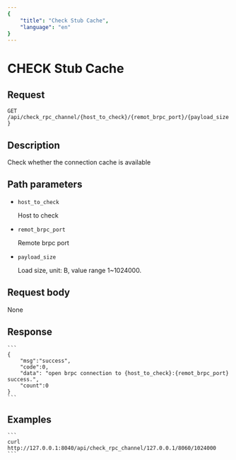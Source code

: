 ```yaml
---
{
    "title": "Check Stub Cache",
    "language": "en"
}
---
```


<!-- 
Licensed to the Apache Software Foundation (ASF) under one
or more contributor license agreements.  See the NOTICE file
distributed with this work for additional information
regarding copyright ownership.  The ASF licenses this file
to you under the Apache License, Version 2.0 (the
"License"); you may not use this file except in compliance
with the License.  You may obtain a copy of the License at

  http://www.apache.org/licenses/LICENSE-2.0

Unless required by applicable law or agreed to in writing,
software distributed under the License is distributed on an
"AS IS" BASIS, WITHOUT WARRANTIES OR CONDITIONS OF ANY
KIND, either express or implied.  See the License for the
specific language governing permissions and limitations
under the License.
-->

# CHECK Stub Cache

## Request

`GET /api/check_rpc_channel/{host_to_check}/{remot_brpc_port}/{payload_size}`

## Description

Check whether the connection cache is available

## Path parameters

* `host_to_check`

    Host to check

* `remot_brpc_port`

    Remote brpc port

* `payload_size`

    Load size, unit: B, value range 1~1024000.

## Request body

None

## Response

    ```
    {
        "msg":"success",
        "code":0,
        "data": "open brpc connection to {host_to_check}:{remot_brpc_port} success.",
        "count":0
    }
    ```
## Examples


    ```
    curl http://127.0.0.1:8040/api/check_rpc_channel/127.0.0.1/8060/1024000
    ```

